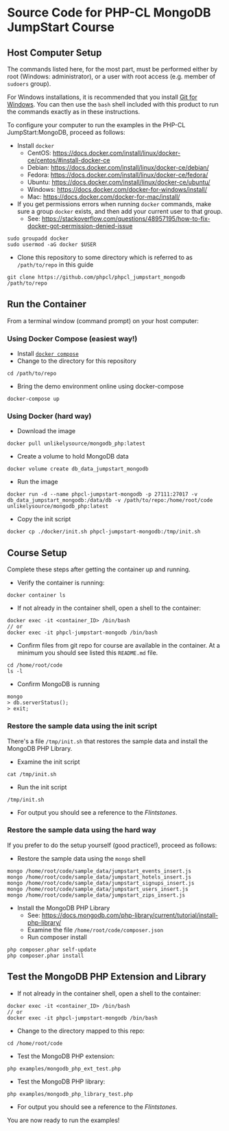 # Source Code for PHP-CL MongoDB JumpStart Course

## Host Computer Setup

The commands listed here, for the most part, must be performed either by root (Windows: administrator), or a user with root access (e.g. member of `sudoers` group).

For Windows installations, it is recommended that you install [Git for Windows](https://gitforwindows.org/).  You can then use the `bash` shell included with this product to run the commands exactly as in these instructions.

To configure your computer to run the examples in the PHP-CL JumpStart:MongoDB, proceed as follows:
* Install `docker`
  * CentOS: https://docs.docker.com/install/linux/docker-ce/centos/#install-docker-ce
  * Debian: https://docs.docker.com/install/linux/docker-ce/debian/
  * Fedora: https://docs.docker.com/install/linux/docker-ce/fedora/
  * Ubuntu: https://docs.docker.com/install/linux/docker-ce/ubuntu/
  * Windows: https://docs.docker.com/docker-for-windows/install/
  * Mac: https://docs.docker.com/docker-for-mac/install/
* If you get permissions errors when running `docker` commands, make sure a group `docker` exists, and then add your current user to that group.
  * See: https://stackoverflow.com/questions/48957195/how-to-fix-docker-got-permission-denied-issue
```
sudo groupadd docker
sudo usermod -aG docker $USER
```
* Clone this repository to some directory which is referred to as `/path/to/repo` in this guide
```
git clone https://github.com/phpcl/phpcl_jumpstart_mongodb /path/to/repo
```

## Run the Container
From a terminal window (command prompt) on your host computer:

### Using Docker Compose (easiest way!)
* Install [`docker compose`](https://docs.docker.com/compose/install/)
* Change to the directory for this repository
```
cd /path/to/repo
```
* Bring the demo environment online using docker-compose
```
docker-compose up
```

### Using Docker (hard way)
* Download the image
```
docker pull unlikelysource/mongodb_php:latest
```
* Create a volume to hold MongoDB data
```
docker volume create db_data_jumpstart_mongodb
```
* Run the image
```
docker run -d --name phpcl-jumpstart-mongodb -p 27111:27017 -v db_data_jumpstart_mongodb:/data/db -v /path/to/repo:/home/root/code unlikelysource/mongodb_php:latest
```
* Copy the init script
```
docker cp ./docker/init.sh phpcl-jumpstart-mongodb:/tmp/init.sh
```

## Course Setup
Complete these steps after getting the container up and running.

* Verify the container is running:
```
docker container ls
```
* If not already in the container shell, open a shell to the container:
```
docker exec -it <container_ID> /bin/bash
// or
docker exec -it phpcl-jumpstart-mongodb /bin/bash
```
* Confirm files from git repo for course are available in the container.  At a minimum you should see listed this `README.md` file.
```
cd /home/root/code
ls -l
```
* Confirm MongoDB is running
```
mongo
> db.serverStatus();
> exit;
```

### Restore the sample data using the init script
There's a file `/tmp/init.sh` that restores the sample data and install the MongoDB PHP Library.
* Examine the init script
```
cat /tmp/init.sh
```
* Run the init script
```
/tmp/init.sh
```
* For output you should see a reference to the _Flintstones_.

### Restore the sample data using the hard way
If you prefer to do the setup yourself (good practice!), proceed as follows:
* Restore the sample data using the `mongo` shell
```
mongo /home/root/code/sample_data/jumpstart_events_insert.js
mongo /home/root/code/sample_data/jumpstart_hotels_insert.js
mongo /home/root/code/sample_data/jumpstart_signups_insert.js
mongo /home/root/code/sample_data/jumpstart_users_insert.js
mongo /home/root/code/sample_data/jumpstart_zips_insert.js
```
* Install the MongoDB PHP Library
  * See: https://docs.mongodb.com/php-library/current/tutorial/install-php-library/
  * Examine the file `/home/root/code/composer.json`
  * Run composer install
```
php composer.phar self-update
php composer.phar install
```

## Test the MongoDB PHP Extension and Library
* If not already in the container shell, open a shell to the container:
```
docker exec -it <container_ID> /bin/bash
// or
docker exec -it phpcl-jumpstart-mongodb /bin/bash
```
* Change to the directory mapped to this repo:
```
cd /home/root/code
```
* Test the MongoDB PHP extension:
```
php examples/mongodb_php_ext_test.php
```
* Test the MongoDB PHP library:
```
php examples/mongodb_php_library_test.php
```
* For output you should see a reference to the _Flintstones_.

You are now ready to run the examples!
